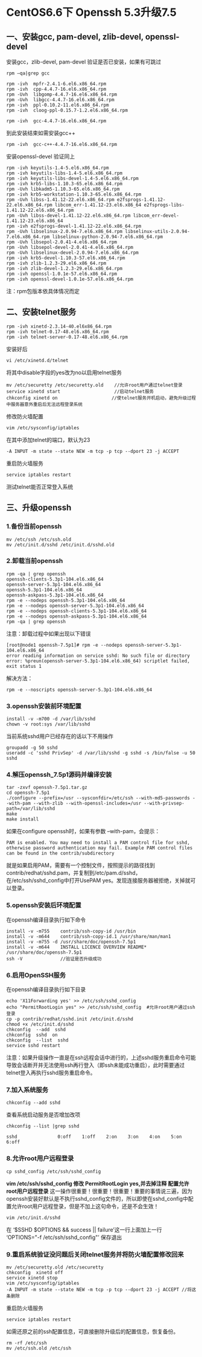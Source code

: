 # CentOS6.6下 Openssh 5.3升级7.5</br>
## 一、安装gcc, pam-devel, zlib-devel, openssl-devel
安装gcc，zlib-devel, pam-devel
验证是否已安装，如果有可跳过
```
rpm –qa|grep gcc

rpm -ivh  mpfr-2.4.1-6.el6.x86_64.rpm
rpm -ivh  cpp-4.4.7-16.el6.x86_64.rpm
rpm -Uvh  libgomp-4.4.7-16.el6.x86_64.rpm
rpm -Uvh  libgcc-4.4.7-16.el6.x86_64.rpm
rpm -ivh  ppl-0.10.2-11.el6.x86_64.rpm
rpm -ivh  cloog-ppl-0.15.7-1.2.el6.x86_64.rpm

rpm -ivh  gcc-4.4.7-16.el6.x86_64.rpm
```
到此安装结束如需安装gcc++
```
rpm -ivh  gcc-c++-4.4.7-16.el6.x86_64.rpm 
```

安装openssl-devel
验证同上
```
rpm -ivh keyutils-1.4-5.el6.x86_64.rpm
rpm -ivh keyutils-libs-1.4-5.el6.x86_64.rpm
rpm -ivh keyutils-libs-devel-1.4-5.el6.x86_64.rpm
rpm -ivh krb5-libs-1.10.3-65.el6.x86_64.rpm
rpm -Uvh libkadm5-1.10.3-65.el6.x86_64.rpm
rpm -ivh krb5-workstation-1.10.3-65.el6.x86_64.rpm
rpm -Uvh libss-1.41.12-22.el6.x86_64.rpm e2fsprogs-1.41.12-22.el6.x86_64.rpm libcom_err-1.41.12-23.el6.x86_64 e2fsprogs-libs-1.41.12-22.el6.x86_64.rpm
rpm -Uvh libss-devel-1.41.12-22.el6.x86_64.rpm libcom_err-devel-1.41.12-23.el6.x86_64 
rpm -ivh e2fsprogs-devel-1.41.12-22.el6.x86_64.rpm
rpm -Uvh libselinux-2.0.94-7.el6.x86_64.rpm libselinux-utils-2.0.94-7.el6.x86_64.rpm libselinux-python-2.0.94-7.el6.x86_64.rpm
rpm -Uvh libsepol-2.0.41-4.el6.x86_64.rpm
rpm -Uvh libsepol-devel-2.0.41-4.el6.x86_64.rpm
rpm -Uvh libselinux-devel-2.0.94-7.el6.x86_64.rpm
rpm -ivh krb5-devel-1.10.3-57.el6.x86_64.rpm
rpm -ivh zlib-1.2.3-29.el6.x86_64.rpm
rpm -ivh zlib-devel-1.2.3-29.el6.x86_64.rpm
rpm -ivh openssl-1.0.1e-57.el6.x86_64.rpm
rpm -ivh openssl-devel-1.0.1e-57.el6.x86_64.rpm
```
注：rpm包版本依具体情况而定

## 二、安装telnet服务
```
rpm -ivh xinetd-2.3.14-40.el6x86_64.rpm
rpm -ivh telnet-0.17-48.el6.x86_64.rpm
rpm -ivh telnet-server-0.17-48.el6.x86_64.rpm
```
安装好后
```
vi /etc/xinetd.d/telnet
```
将其中disable字段的yes改为no以启用telnet服务 
```
mv /etc/securetty /etc/securetty.old    //允许root用户通过telnet登录 
service xinetd start                    //启动telnet服务 
chkconfig xinetd on                    //使telnet服务开机启动，避免升级过程中服务器意外重启后无法远程登录系统
```
修改防火墙配置
```
vim /etc/sysconfig/iptables
```
在其中添加telnet的端口，默认为23
```
-A INPUT -m state --state NEW -m tcp -p tcp --dport 23 -j ACCEPT
```
重启防火墙服务
```
service iptables restart
```
测试telnet能否正常登入系统

## 三、升级openssh
### 1.备份当前openssh
```
mv /etc/ssh /etc/ssh.old 
mv /etc/init.d/sshd /etc/init.d/sshd.old
```
### 2.卸载当前openssh
```
rpm -qa | grep openssh 
openssh-clients-5.3p1-104.el6.x86_64 
openssh-server-5.3p1-104.el6.x86_64 
openssh-5.3p1-104.el6.x86_64 
openssh-askpass-5.3p1-104.el6.x86_64 
rpm -e --nodeps openssh-5.3p1-104.el6.x86_64 
rpm -e --nodeps openssh-server-5.3p1-104.el6.x86_64 
rpm -e --nodeps openssh-clients-5.3p1-104.el6.x86_64 
rpm -e --nodeps openssh-askpass-5.3p1-104.el6.x86_64 
rpm -qa | grep openssh
```
注意：卸载过程中如果出现以下错误
```
[root@node1 openssh-7.5p1]# rpm -e --nodeps openssh-server-5.3p1-104.el6.x86_64  
error reading information on service sshd: No such file or directory 
error: %preun(openssh-server-5.3p1-104.el6.x86_64) scriptlet failed, exit status 1 
```
解决方法： 
```
rpm -e --noscripts openssh-server-5.3p1-104.el6.x86_64
```
### 3.openssh安装前环境配置
```
install -v -m700 -d /var/lib/sshd 
chown -v root:sys /var/lib/sshd
```
当前系统sshd用户已经存在的话以下不用操作 
```
groupadd -g 50 sshd 
useradd -c 'sshd PrivSep' -d /var/lib/sshd -g sshd -s /bin/false -u 50 sshd
```
### 4.解压openssh_7.5p1源码并编译安装
```
tar -zxvf openssh-7.5p1.tar.gz 
cd openssh-7.5p1 
./configure --prefix=/usr --sysconfdir=/etc/ssh --with-md5-passwords --with-pam --with-zlib --with-openssl-includes=/usr --with-privsep-path=/var/lib/sshd 
make 
make install
```
如果在configure openssh时，如果有参数 –with-pam，会提示：
```
PAM is enabled. You may need to install a PAM control file for sshd, otherwise password authentication may fail. Example PAM control files can be found in the contrib/subdirectory
```
就是如果启用PAM，需要有一个控制文件，按照提示的路径找到contrib/redhat/sshd.pam，并复制到/etc/pam.d/sshd，在/etc/ssh/sshd_config中打开UsePAM yes。发现连接服务器被拒绝，关掉就可以登录。

### 5.openssh安装后环境配置
在openssh编译目录执行如下命令 
```
install -v -m755    contrib/ssh-copy-id /usr/bin 
install -v -m644    contrib/ssh-copy-id.1 /usr/share/man/man1 
install -v -m755 -d /usr/share/doc/openssh-7.5p1 
install -v -m644    INSTALL LICENCE OVERVIEW README* /usr/share/doc/openssh-7.5p1 
ssh -V              //验证是否升级成功
```

### 6.启用OpenSSH服务
在openssh编译目录执行如下目录 
```
echo 'X11Forwarding yes' >> /etc/ssh/sshd_config 
echo "PermitRootLogin yes" >> /etc/ssh/sshd_config  #允许root用户通过ssh登录 
cp -p contrib/redhat/sshd.init /etc/init.d/sshd 
chmod +x /etc/init.d/sshd 
chkconfig  --add  sshd 
chkconfig  sshd  on 
chkconfig  --list  sshd 
service sshd restart
```
注意：如果升级操作一直是在ssh远程会话中进行的，上述sshd服务重启命令可能导致会话断开并无法使用ssh再行登入（即ssh未能成功重启），此时需要通过telnet登入再执行sshd服务重启命令。

### 7.加入系统服务
```
chkconfig --add sshd
```
查看系统启动服务是否增加改项
```
chkconfig --list |grep sshd

sshd               0:off    1:off    2:on    3:on    4:on    5:on    6:off 
```
### 8.允许root用户远程登录
```
cp sshd_config /etc/ssh/sshd_config
```
**vim /etc/ssh/sshd_config 修改 PermitRootLogin yes,并去掉注释
配置允许root用户远程登录**
这一操作很重要！很重要！很重要！重要的事情说三遍，因为openssh安装好默认是不执行sshd_config文件的，所以即使在sshd_config中配置允许root用户远程登录，但是不加上这句命令，还是不会生效！
```
vim /etc/init.d/sshd
```
在 ‘$SSHD $OPTIONS && success || failure’这一行上面加上一行 ‘OPTIONS="-f /etc/ssh/sshd_config"’
保存退出
### 9.重启系统验证没问题后关闭telnet服务并将防火墙配置修改回来
```
mv /etc/securetty.old /etc/securetty 
chkconfig  xinetd off 
service xinetd stop
vim /etc/sysconfig/iptables
-A INPUT -m state --state NEW -m tcp -p tcp --dport 23 -j ACCEPT //将这条删除
```
重启防火墙服务
```
service iptables restart
```
如需还原之前的ssh配置信息，可直接删除升级后的配置信息，恢复备份。 
```
rm -rf /etc/ssh 
mv /etc/ssh.old /etc/ssh
```
